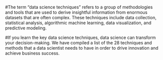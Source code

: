 #The term “data science techniques” refers to a group of methodologies and tools that are used to derive insightful information from enormous datasets that are often complex. These techniques include data collection, statistical analysis, algorithmic machine learning, data visualization, and predictive modeling.

#If you learn the key data science techniques, data science can transform your decision-making. We have compiled a list of the 28 techniques and methods that a data scientist needs to have in order to drive innovation and achieve business success.
